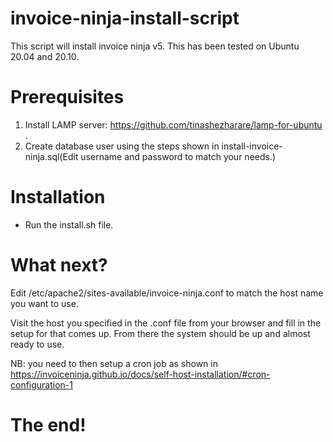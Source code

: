# invoice-ninja-install-script
This script will install invoice ninja v5. This has been tested on Ubuntu 20.04 and 20.10.

# Prerequisites
1) Install LAMP server: https://github.com/tinashezharare/lamp-for-ubuntu .
2) Create database user using the steps shown in install-invoice-ninja.sql(Edit username and password to match your needs.)

# Installation
- Run the install.sh file.

# What next?
Edit /etc/apache2/sites-available/invoice-ninja.conf to match the host name you want to use. 

Visit the host you specified in the .conf file from your browser and fill in the setup for that comes up. From there the system should be up and almost ready to use.

NB: you need to then setup a cron job as shown in https://invoiceninja.github.io/docs/self-host-installation/#cron-configuration-1

# The end!
